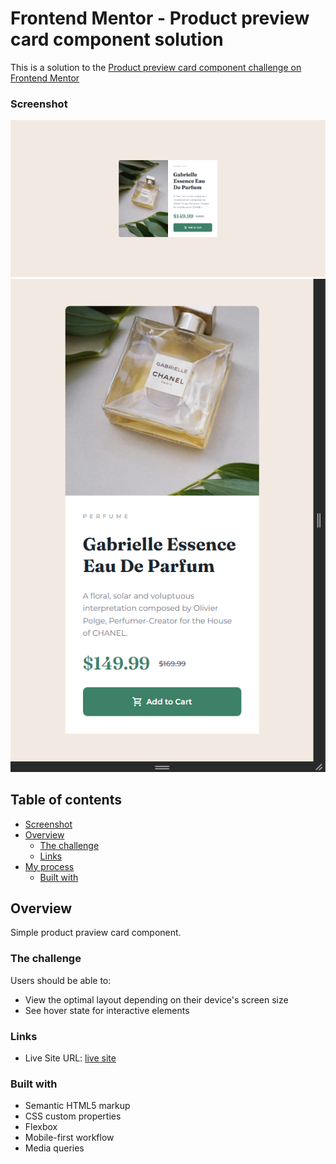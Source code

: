 # Frontend Mentor - Product preview card component solution

This is a solution to the [Product preview card component challenge on Frontend Mentor](https://www.frontendmentor.io/challenges/product-preview-card-component-GO7UmttRfa)
### Screenshot

![](./Screenshot_1.png)
![](./Screenshot_2.png)

## Table of contents

-   [Screenshot](#screenshot)
-   [Overview](#overview)
    -   [The challenge](#the-challenge)
    -   [Links](#links)
-   [My process](#my-process)
    -   [Built with](#built-with)

## Overview

Simple product praview card component.

### The challenge

Users should be able to:

-   View the optimal layout depending on their device's screen size
-   See hover state for interactive elements


### Links

-   Live Site URL: [live site](https://lukaszmateuszsobczak.github.io/frontEndMentor-Product-preview-card-component/)

### Built with

-   Semantic HTML5 markup
-   CSS custom properties
-   Flexbox
-   Mobile-first workflow
-   Media queries
